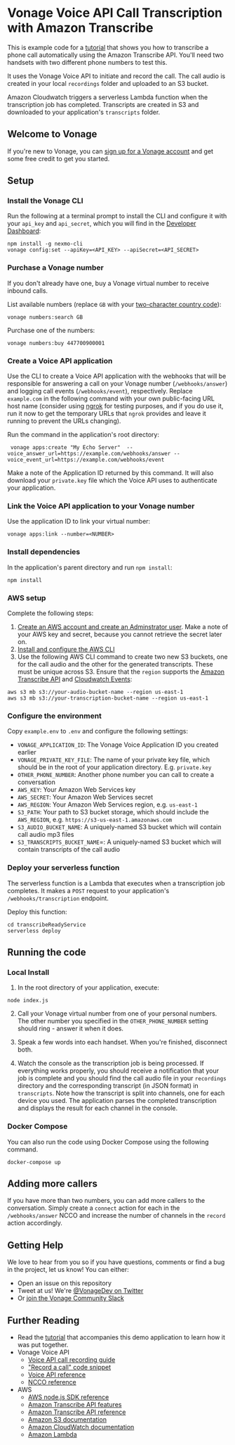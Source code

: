 # Vonage Voice API Call Transcription with Amazon Transcribe

This is example code for a [tutorial](https://developer.nexmo.com/use-cases/trancribe-amazon-api) that shows you how to transcribe a phone call automatically using the Amazon Transcribe API. You'll need two handsets with two different phone numbers to test this.

It uses the Vonage Voice API to initiate and record the call. The call audio is created in your local `recordings` folder and uploaded to an S3 bucket.

Amazon Cloudwatch triggers a serverless Lambda function when the transcription job has completed. Transcripts are created in S3 and downloaded to your application's `transcripts` folder.

## Welcome to Vonage

If you're new to Vonage, you can [sign up for a Vonage account](https://dashboard.nexmo.com/sign-up?utm_source=DEV_REL&amp;utm_medium=github&amp;utm_campaign=amazon-transcribe-call) and get some free credit to get you started.

## Setup

### Install the Vonage CLI

Run the following at a terminal prompt to install the CLI and configure it with your `api_key` and `api_secret`, which you will find in the [Developer Dashboard](https://dashboard.nexmo.com):

```
npm install -g nexmo-cli
vonage config:set --apiKey=<API_KEY> --apiSecret=<API_SECRET>
```

### Purchase a Vonage number

If you don't already have one, buy a Vonage virtual number to receive inbound calls.

List available numbers (replace `GB` with your [two-character country code](https://www.iban.com/country-codes)):

```
vonage numbers:search GB
```

Purchase one of the numbers:

```
vonage numbers:buy 447700900001
```

### Create a Voice API application

Use the CLI to create a Voice API application with the webhooks that will be responsible for answering a call on your Vonage number (`/webhooks/answer`) and logging call events (`/webhooks/event`), respectively. Replace `example.com` in the following command with your own public-facing URL host name (consider using [ngrok](https://ngrok.io) for testing purposes, and if you do use it, run it now to get the temporary URLs that `ngrok` provides and leave it running to prevent the URLs changing).

Run the command in the application's root directory:

```
 vonage apps:create "My Echo Server"  --voice_answer_url=https://example.com/webhooks/answer --voice_event_url=https://example.com/webhooks/event
```

Make a note of the Application ID returned by this command. It will also download your `private.key` file which the Voice API uses to authenticate your application.

### Link the Voice API application to your Vonage number

Use the application ID to link your virtual number:

```
vonage apps:link --number=<NUMBER>
```

### Install dependencies

In the application's parent directory and run `npm install`:

```
npm install
```

### AWS setup

Complete the following steps:

1. [Create an AWS account and create an Adminstrator user](https://docs.aws.amazon.com/transcribe/latest/dg/setting-up-asc.html). Make a note of your AWS key and secret, because you cannot retrieve the secret later on.
2. [Install and configure the AWS CLI](https://docs.aws.amazon.com/transcribe/latest/dg/setup-asc-awscli.html)
3. Use the following AWS CLI command to create two new S3 buckets, one for the call audio and the other for the generated transcripts. These must be unique across S3. Ensure that the `region` supports the [Amazon Transcribe API](https://docs.aws.amazon.com/general/latest/gr/rande.html#transcribe_region) and [Cloudwatch Events](https://docs.aws.amazon.com/general/latest/gr/rande.html#cwe_region):

```
aws s3 mb s3://your-audio-bucket-name --region us-east-1
aws s3 mb s3://your-transcription-bucket-name --region us-east-1
```

### Configure the environment

Copy `example.env` to `.env` and configure the following settings:

* `VONAGE_APPLICATION_ID`: The Vonage Voice Application ID you created earlier
* `VONAGE_PRIVATE_KEY_FILE`: The name of your private key file, which should be in the root of your application directory. E.g. `private.key`
* `OTHER_PHONE_NUMBER`: Another phone number you can call to create a conversation
* `AWS_KEY`: Your Amazon Web Services key
* `AWS_SECRET`: Your Amazon Web Services secret
* `AWS_REGION`: Your Amazon Web Services region, e.g. `us-east-1`
* `S3_PATH`: Your path to S3 bucket storage, which should include the `AWS_REGION`, e.g. `https://s3-us-east-1.amazonaws.com`
* `S3_AUDIO_BUCKET_NAME`: A uniquely-named S3 bucket which will contain call audio mp3 files
* `S3_TRANSCRIPTS_BUCKET_NAME`=: A uniquely-named S3 bucket which will contain transcripts of the call audio

### Deploy your serverless function

The serverless function is a Lambda that executes when a transcription job completes. It makes a `POST` request to your application's `/webhooks/transcription` endpoint.

Deploy this function:

```
cd transcribeReadyService
serverless deploy
```

## Running the code

### Local Install

1. In the root directory of your application, execute:

```
node index.js
```

2. Call your Vonage virtual number from one of your personal numbers. The other number you specified in the `OTHER_PHONE_NUMBER` setting should ring - answer it when it does.

3. Speak a few words into each handset. When you're finished, disconnect both.

4. Watch the console as the transcription job is being processed. If everything works properly, you should receive a notification that your job is complete and you should find the call audio file in your `recordings` directory and the corresponding transcript (in JSON format) in `transcripts`. Note how the transcript is split into channels, one for each device you used. The application parses the completed transcription and displays the result for each channel in the console.

### Docker Compose

You can also run the code using Docker Compose using the following command.

```
docker-compose up
```

## Adding more callers

If you have more than two numbers, you can add more callers to the conversation. Simply create a `connect` action for each in the `/webhooks/answer` NCCO and increase the number of channels in the `record` action accordingly.

## Getting Help

We love to hear from you so if you have questions, comments or find a bug in the project, let us know! You can either:

* Open an issue on this repository
* Tweet at us! We're [@VonageDev on Twitter](https://twitter.com/VonageDev)
* Or [join the Vonage Community Slack](https://developer.vonage.com/community/slack)

## Further Reading

* Read the [tutorial](https://developer.nexmo.com/use-cases/trancribe-amazon-api) that accompanies this demo application to learn how it was put together.
* Vonage Voice API
  * [Voice API call recording guide](/voice/voice-api/guides/recording)
  * ["Record a call" code snippet](/voice/voice-api/code-snippets/record-a-call)
  * [Voice API reference](/api/voice)
  * [NCCO reference](/voice/voice-api/ncco-reference)
* AWS
  * [AWS node.js SDK reference](https://aws.amazon.com/sdk-for-node-js/)
  * [Amazon Transcribe API features](https://aws.amazon.com/transcribe/)
  * [Amazon Transcribe API reference](https://docs.aws.amazon.com/transcribe/latest/dg/API_Reference.html)
  * [Amazon S3 documentation](https://docs.aws.amazon.com/s3/)
  * [Amazon CloudWatch documentation](https://docs.aws.amazon.com/cloudwatch/)
  * [Amazon Lambda](https://docs.aws.amazon.com/lambda/)
